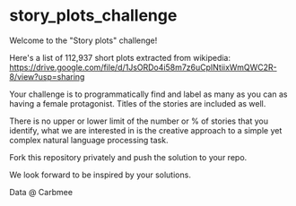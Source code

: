 # story_plots_challenge

Welcome to the "Story plots" challenge!

Here's a list of 112,937 short plots extracted from wikipedia:
https://drive.google.com/file/d/1JsORDo4i58m7z6uCpINtiixWmQWC2R-8/view?usp=sharing

Your challenge is to programmatically find and label as many as you can as having a female protagonist. Titles of the stories are included as well.

There is no upper or lower limit of the number or % of stories that you identify, what we are interested in is the creative approach to a simple yet complex natural language processing task.

Fork this repository privately and push the solution to your repo.

We look forward to be inspired by your solutions.

Data @ Carbmee
